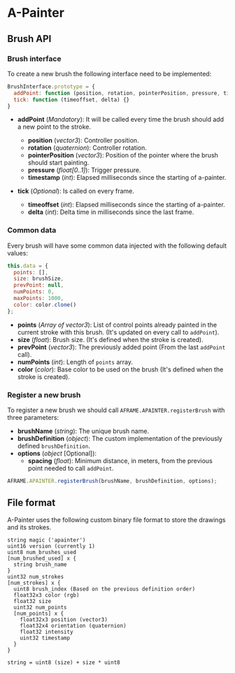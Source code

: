 # A-Painter

## Brush API

### Brush interface
To create a new brush the following interface need to be implemented:

```javascript
BrushInterface.prototype = {
  addPoint: function (position, rotation, pointerPosition, pressure, timestamp) {},
  tick: function (timeoffset, delta) {}
}
```

* **addPoint** (*Mandatory*): It will be called every time the brush should add a new point to the stroke.
  * **position** (*vector3*): Controller position.
  * **rotation** (*quaternion*): Controller rotation.
  * **pointerPosition** (*vector3*): Position of the pointer where the brush should start painting.
  * **pressure** (*float[0..1]*): Trigger pressure.
  * **timestamp** (*int*): Elapsed milliseconds since the starting of a-painter.

* **tick** (*Optional*): Is called on every frame.
  * **timeoffset** (*int*): Elapsed milliseconds since the starting of a-painter.
  * **delta** (*int*): Delta time in milliseconds since the last frame.

### Common data

Every brush will have some common data injected with the following default values:
```javascript
this.data = {
  points: [],
  size: brushSize,
  prevPoint: null,
  numPoints: 0,
  maxPoints: 1000,
  color: color.clone()
};
```

* **points** (*Array of vector3*): List of control points already painted in the current stroke with this brush. (It's updated on every call to `addPoint`).
* **size** (*float*): Brush size. (It's defined when the stroke is created).
* **prevPoint** (*vector3*): The previously added point (From the last `addPoint` call).
* **numPoints** (*int*): Length of `points` array.
* **color** (*color*): Base color to be used on the brush (It's defined when the stroke is created).

### Register a new brush
To register a new brush we should call `AFRAME.APAINTER.registerBrush` with three parameters:
* **brushName** (*string*): The unique brush name.
* **brushDefinition** (*object*): The custom implementation of the previously defined `brushDefinition`.
* **options** (*object* [Optional]):
  * **spacing** (*float*): Minimum distance, in meters, from the previous point needed to call `addPoint`.

```javascript
AFRAME.APAINTER.registerBrush(brushName, brushDefinition, options);
```

## File format

A-Painter uses the following custom binary file format to store the drawings and its strokes.

```
string magic ('apainter')
uint16 version (currently 1)
uint8 num_brushes_used
[num_brushed_used] x {
  string brush_name
}
uint32 num_strokes
[num_strokes] x {
  uint8 brush_index (Based on the previous definition order)
  float32x3 color (rgb)
  float32 size
  uint32 num_points
  [num_points] x {
    float32x3 position (vector3)
    float32x4 orientation (quaternion)
    float32 intensity
    uint32 timestamp
  }
}

string = uint8 (size) + size * uint8
```
